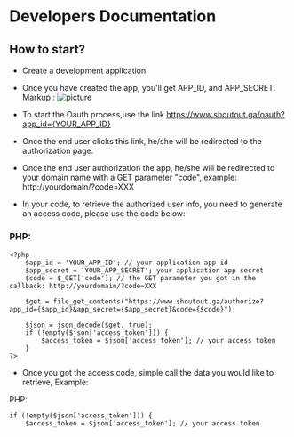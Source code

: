 # Developers Documentation

## How to start?

* Create a development application.
- Once you have created the app, you'll get APP_ID, and APP_SECRET.
Markup :         ![picture](https://www.shoutout.ga/themes/maindesign/img/developer.png)

- To start the Oauth process,use the link https://www.shoutout.ga/oauth?app_id={YOUR_APP_ID}
-  Once the end user clicks this link, he/she will be redirected to the authorization page.
         
- Once the end user authorization the app, he/she will be redirected to your domain name with a GET parameter "code", example: http://yourdomain/?code=XXX
         
- In your code, to retrieve the authorized user info, you need to generate an access code, please use the code below: 
### PHP: ###

```
<?php
	$app_id = 'YOUR_APP_ID'; // your application app id
	$app_secret = 'YOUR_APP_SECRET'; your application app secret
	$code = $_GET['code']; // the GET parameter you got in the callback: http://yourdomain/?code=XXX

	$get = file_get_contents("https://www.shoutout.ga/authorize?app_id={$app_id}&app_secret={$app_secret}&code={$code}");

	$json = json_decode($get, true);
	if (!empty($json['access_token'])) {
		$access_token = $json['access_token']; // your access token
	}
?>
```
- Once you got the access code, simple call the data you would like to retrieve, Example:

PHP:

``` 
if (!empty($json['access_token'])) {
	$access_token = $json['access_token']; // your access token
